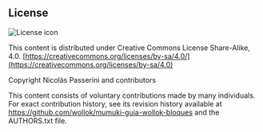## License
![License icon](https://licensebuttons.net/l/by-sa/3.0/88x31.png)

This content is distributed under Creative Commons License Share-Alike, 4.0. [https://creativecommons.org/licenses/by-sa/4.0/](https://creativecommons.org/licenses/by-sa/4.0)

Copyright Nicolás Passerini and contributors

This content consists of voluntary contributions made by many
individuals. For exact contribution history, see its revision history
available at https://github.com/wollok/mumuki-guia-wollok-bloques and the AUTHORS.txt file.

